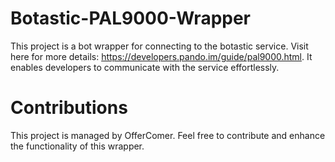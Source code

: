 # Botastic-PAL9000-Wrapper
This project is a bot wrapper for connecting to the botastic service. Visit here for more details: https://developers.pando.im/guide/pal9000.html. It enables developers to communicate with the service effortlessly.

# Contributions
This project is managed by OfferComer. Feel free to contribute and enhance the functionality of this wrapper.